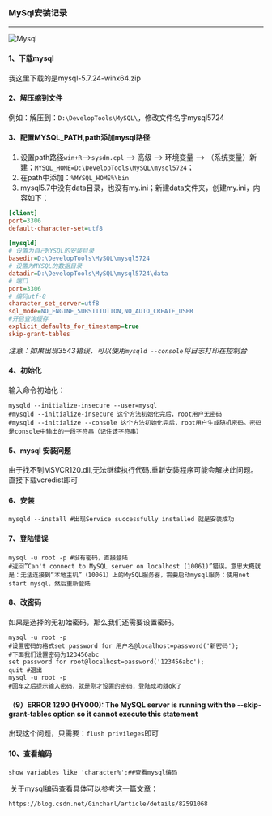 ### MySql安装记录

----
![Mysql](https://img.shields.io/static/v1?label=Mysql&message=5.7.24-winx64.zip&color=brightgreen)&nbsp;&nbsp;





#### 1、下载mysql

我这里下载的是mysql-5.7.24-winx64.zip

#### 2、解压缩到文件

例如：解压到：`D:\DevelopTools\MySQL\`，修改文件名字mysql5724

#### 3、配置MYSQL_PATH,path添加mysql路径

1. 设置path路径`win+R`-->`sysdm.cpl` --> 高级 --> 环境变量 --> （系统变量）新建；`MYSQL_HOME=D:\DevelopTools\MySQL\mysql5724`；
2. 在path中添加：`%MYSQL_HOME%\bin`
3. mysql5.7中没有data目录，也没有my.ini；新建data文件夹，创建my.ini，内容如下：

```ini
[client]
port=3306
default-character-set=utf8
	
[mysqld] 
# 设置为自己MYSQL的安装目录 
basedir=D:\DevelopTools\MySQL\mysql5724
# 设置为MYSQL的数据目录 
datadir=D:\DevelopTools\MySQL\mysql5724\data
# 端口
port=3306
# 编码utf-8
character_set_server=utf8
sql_mode=NO_ENGINE_SUBSTITUTION,NO_AUTO_CREATE_USER
#开启查询缓存
explicit_defaults_for_timestamp=true
skip-grant-tables
```

*注意：如果出现3543错误，可以使用`mysqld --console`将日志打印在控制台*

#### 4、初始化

输入命令初始化：

```shell
mysqld --initialize-insecure --user=mysql
#mysqld --initialize-insecure 这个方法初始化完后，root用户无密码
#mysqld --initialize --console 这个方法初始化完后，root用户生成随机密码。密码 是console中输出的一段字符串（记住该字符串）
```

#### 5、mysql 安装问题

由于找不到MSVCR120.dll,无法继续执行代码.重新安装程序可能会解决此问题。直接下载vcredist即可

#### 6、安装

```shell
mysqld --install #出现Service successfully installed 就是安装成功
```

#### 7、登陆错误

```shell
mysql -u root -p #没有密码，直接登陆
#返回”Can't connect to MySQL server on localhost (10061)”错误。意思大概就是：无法连接到“本地主机”（10061）上的MySQL服务器，需要启动mysql服务：使用net start mysql，然后重新登陆
```

#### 8、改密码

如果是选择的无初始密码，那么我们还需要设置密码。

```shell
mysql -u root -p
#设置密码的格式set password for 用户名@localhost=password('新密码');
#下面我们设置密码为123456abc
set password for root@localhost=password('123456abc');
quit #退出
mysql -u root -p
#回车之后提示输入密码，就是刚才设置的密码，登陆成功就ok了
```

#### （9）ERROR 1290 (HY000): The MySQL server is running with the --skip-grant-tables option so it cannot execute this statement         

出现这个问题，只需要：`flush privileges`即可

#### 10、查看编码

```mysql
show variables like 'character%';##查看mysql编码
```

​		关于mysql编码查看具体可以参考这一篇文章：

```http
https://blog.csdn.net/Gincharl/article/details/82591068
```

